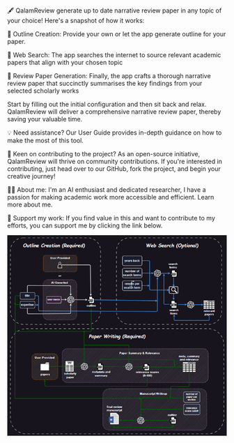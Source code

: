 
🖋️ QalamReview
generate up to date narrative review paper in any topic of your choice!
Here's a snapshot of how it works:

📝 Outline Creation: Provide your own or let the app generate outline for your paper.

🔎 Web Search: The app searches the internet to source relevant academic papers that align with your chosen topic

📜 Review Paper Generation: Finally, the app crafts a thorough narrative review paper that succinctly summarises the key findings from your selected scholarly works

Start by filling out the initial configuration and then sit back and relax. QalamReview will deliver a comprehensive narrative review paper, thereby saving your valuable time.

💡 Need assistance? Our User Guide provides in-depth guidance on how to make the most of this tool.

🤝 Keen on contributing to the project? As an open-source initiative, QalamReview will thrive on community contributions. If you're interested in contributing, just head over to our GitHub, fork the project, and begin your creative journey!

👩‍💻 About me: I'm an AI enthusiast and dedicated researcher, I have a passion for making academic work more accessible and efficient. Learn more about me.

💖 Support my work: If you find value in this and want to contribute to my efforts, you can support me by clicking the link below.


![sketch](./files/flow_diagram.png)
